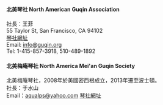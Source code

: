 #### 北美琴社 North American Guqin Association
社長：王菲  
55 Taylor St, San Francisco, CA 94102  
[琴社網址](http://www.guqin.org/)  
Email: info@guqin.org  
Tel: 1-415-857-3918, 510-489-1892  


#### 北美梅庵琴社 North America Mei'an Guqin Society  
北美梅庵琴社，2008年於美國密西根成立，2013年遷至波士頓。  
社長：于水山  
Email：aqualps@yahoo.com
[琴社網址](https://meianguqin.wordpress.com/)


